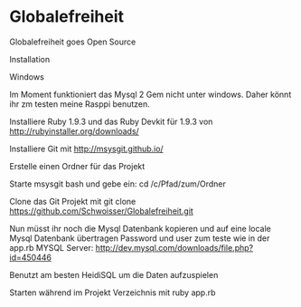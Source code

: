 Globalefreiheit
===============

Globalefreiheit goes Open Source


Installation

Windows

Im Moment funktioniert das Mysql 2 Gem nicht unter windows. Daher könnt ihr zm testen meine Rasppi benutzen.

Installiere Ruby 1.9.3 und das Ruby Devkit für 1.9.3 von
http://rubyinstaller.org/downloads/

Installiere Git mit
http://msysgit.github.io/

Erstelle einen Ordner für das Projekt

Starte msysgit bash und gebe ein:
cd /c/Pfad/zum/Ordner

Clone das Git Projekt mit
git clone https://github.com/Schwoisser/Globalefreiheit.git

Nun müsst ihr noch die Mysql Datenbank kopieren und auf eine locale Mysql Datenbank übertragen
Password und user zum teste wie in der app.rb
MYSQL Server:
http://dev.mysql.com/downloads/file.php?id=450446

Benutzt am besten HeidiSQL um die Daten aufzuspielen


Starten während im Projekt Verzeichnis mit
ruby app.rb


